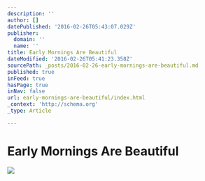 ```yaml
---
description: ''
author: []
datePublished: '2016-02-26T05:43:07.029Z'
publisher:
  domain: ''
  name: ''
title: Early Mornings Are Beautiful
dateModified: '2016-02-26T05:41:23.358Z'
sourcePath: _posts/2016-02-26-early-mornings-are-beautiful.md
published: true
inFeed: true
hasPage: true
inNav: false
url: early-mornings-are-beautiful/index.html
_context: 'http://schema.org'
_type: Article

---
```

# Early Mornings Are Beautiful
![](https://the-grid-user-content.s3-us-west-2.amazonaws.com/5bffc89f-cc41-4f89-bb26-ec04af71feb7.png)